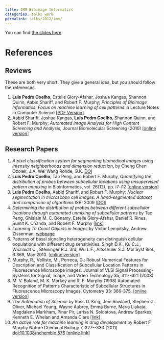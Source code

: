 ```yaml
---
title: IMM Bioimage Informatics
categories: talks work
permalink: talks/2012/imm/
---
```


You can find [the slides
here](/files/talks/2012/lpc-imm-presentation.pdf).

# References

## Reviews

These are both very short. They give a general idea, but you should
follow the references.

1.  **Luis Pedro Coelho**, Estelle Glory-Afshar, Joshua Kangas, Shannon
    Quinn, Aabid Shariff, and Robert F. Murphy; *Principles of Bioimage
    Informatics: Focus on machine learning of cell patterns* in Lecture
    Notes in Computer Science \[[PDF
    Version](/files/papers/2010/lpc-principles-2010.pdf)\].
2.  Aabid Shariff, Joshua Kangas, **Luis Pedro Coelho**, Shannon Quinn,
    and Robert F. Murphy; *Automated Image Analysis for High Content
    Screening and Analysis*, Journal Biomolecular Screening (2010)
    \[[online version](http://dx.doi.org/10.1177/1087057110370894)\]

## Research Papers

1.  *A pixel classification system for segmenting biomedical images
    using intensity neighborhoods and dimension reduction*, by Cheng
    Chen Ozolek, J.A. Wei Wang Rohde, G.K.
    [DOI](http://dx.doi.org/10.1109/ISBI.2011.5872720)
2.  **Luis Pedro Coelho**, Tao Peng, and Robert F. Murphy, *Quantifying
    the distribution of probes between subcellular locations using
    unsupervised pattern unmixing* in Bioinformatics, vol. 26(12), pp.
    i7-i12 \[[online
    version](http://bioinformatics.oxfordjournals.org/cgi/content/abstract/26/12/i7)\]
3.  **Luis Pedro Coelho**, Aabid Shariff, and Robert F. Murphy; *Nuclear
    segmentation in microscope cell images: A hand-segmented dataset and
    comparison of algorithms* ISBI 2009
    \[[DOI](http://dx.doi.org/10.1109/ISBI.2009.5193098/)\]
4.  *Determining the distribution of probes between different
    subcellular locations through automated unmixing of subcellular
    patterns* by Tao Peng, Ghislain M. C. Bonamy, Estelle Glory-Afshar,
    Daniel R. Rines, Sumit K. Chanda, and Robert F. Murphy
    \[[link](http://www.pnas.org/content/early/2010/01/21/0912090107)\]
5.  *Learning To Count Objects in Images* by Victor Lempitsky, Andrew
    Zisserman.
    [webpage](http://www.robots.ox.ac.uk/~vgg/research/counting/)
6.  Patterns of basal signaling heterogeneity can distinguish cellular
    populations with different drug sensitivities. Singh D.K., Ku C.J.,
    Wichaidit C., Steininger R.J. 3rd, Wu L.F., Altschuler S.J. Mol Syst
    Biol., 6:369, May 2010. \[[online
    version](http://www.ncbi.nlm.nih.gov/pubmed/20461076)\]
7.  Murphy, R., Velliste, M., Porreca, G.: Robust Numerical Features for
    Description and Classification of Subcellular Location Patterns in
    Fluorescence Microscope Images. Journal of VLSI Signal
    Processing-Systems for Signal, Image, and Video Technology 35,
    311--321 (2003)
8.  M. V. Boland, M. K. Markey and R. F. Murphy (1998) Automated
    Recognition of Patterns Characteristic of Subcellular Structures in
    Fluorescence Microscopy Images. Cytometry 33: 366-375. \[[online
    version](http://murphylab.web.cmu.edu/publications/69-boland1998.pdf)\]
9.  *The Automation of Science* by Ross D. King, Jem Rowland, Stephen G.
    Oliver, Michael Young, Wayne Aubrey, Emma Byrne, Maria Liakata,
    Magdalena Markham, Pinar Pir, Larisa N. Soldatova, Andrew Sparkes,
    Kenneth E. Whelan and Amanda Clare
    \[[link](http://www.sciencemag.org/content/324/5923/85.short)\]
10. *An active role for machine learning in drug development* by Robert
    F Murphy Nature Chemical Biology 7, 327--330 (2011)
    <doi:10.1038/nchembio.576> \[[online
    link](http://www.nature.com/nchembio/journal/v7/n6/full/nchembio.576.html)\]
